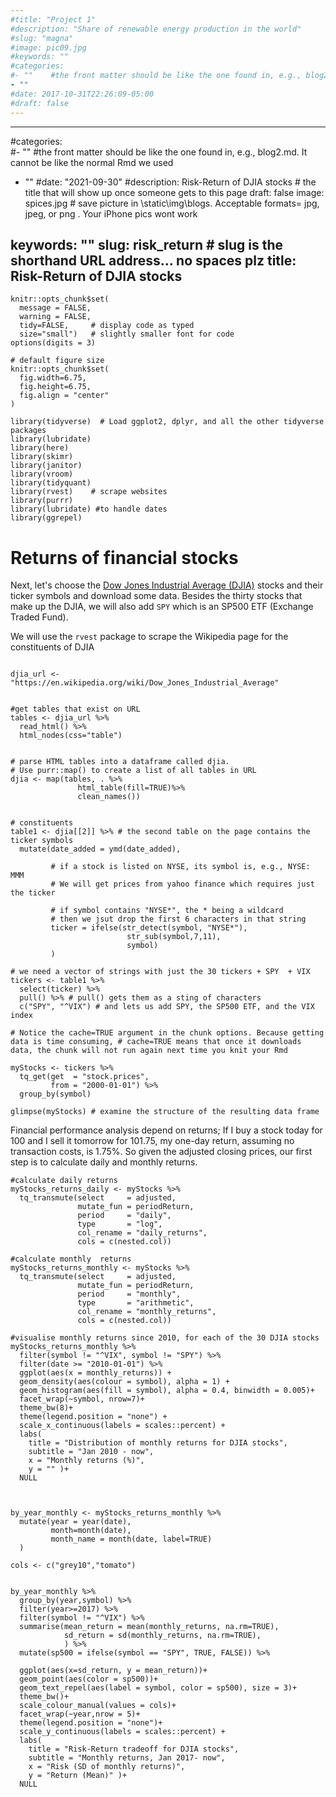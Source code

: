 ```yaml
---
#title: "Project 1"
#description: "Share of renewable energy production in the world"
#slug: "magna"
#image: pic09.jpg
#keywords: ""
#categories: 
#- ""    #the front matter should be like the one found in, e.g., blog2.md. It cannot be like the normal Rmd we used
- ""
#date: 2017-10-31T22:26:09-05:00
#draft: false
---
```


---
#categories:  
#- ""    #the front matter should be like the one found in, e.g., blog2.md. It cannot be like the normal Rmd we used
- ""
#date: "2021-09-30"
#description: Risk-Return of DJIA stocks # the title that will show up once someone gets to this page
draft: false
image: spices.jpg # save picture in \static\img\blogs. Acceptable formats= jpg, jpeg, or png . Your iPhone pics wont work

keywords: ""
slug: risk_return # slug is the shorthand URL address... no spaces plz
title: Risk-Return of DJIA stocks
---
  



```{r, setup, echo=FALSE}
knitr::opts_chunk$set(
  message = FALSE, 
  warning = FALSE, 
  tidy=FALSE,     # display code as typed
  size="small")   # slightly smaller font for code
options(digits = 3)

# default figure size
knitr::opts_chunk$set(
  fig.width=6.75, 
  fig.height=6.75,
  fig.align = "center"
)
```


```{r load-libraries, warning=FALSE, message=FALSE, echo=FALSE}
library(tidyverse)  # Load ggplot2, dplyr, and all the other tidyverse packages
library(lubridate)
library(here)
library(skimr)
library(janitor)
library(vroom)
library(tidyquant)
library(rvest)    # scrape websites
library(purrr)  
library(lubridate) #to handle dates
library(ggrepel)
```


# Returns of financial stocks

Next, let's choose the [Dow Jones Industrial Average (DJIA)](https://en.wikipedia.org/wiki/Dow_Jones_Industrial_Average) stocks and their ticker symbols and download some data. Besides the thirty stocks that make up the DJIA, we will also add `SPY` which is an SP500 ETF (Exchange Traded Fund).

We will use the `rvest` package to scrape the Wikipedia page for the constituents of DJIA

```{r, tickers_from_wikipedia}

djia_url <- "https://en.wikipedia.org/wiki/Dow_Jones_Industrial_Average"


#get tables that exist on URL
tables <- djia_url %>% 
  read_html() %>% 
  html_nodes(css="table")


# parse HTML tables into a dataframe called djia. 
# Use purr::map() to create a list of all tables in URL
djia <- map(tables, . %>% 
               html_table(fill=TRUE)%>% 
               clean_names())


# constituents
table1 <- djia[[2]] %>% # the second table on the page contains the ticker symbols
  mutate(date_added = ymd(date_added),
         
         # if a stock is listed on NYSE, its symbol is, e.g., NYSE: MMM
         # We will get prices from yahoo finance which requires just the ticker
         
         # if symbol contains "NYSE*", the * being a wildcard
         # then we jsut drop the first 6 characters in that string
         ticker = ifelse(str_detect(symbol, "NYSE*"),
                          str_sub(symbol,7,11),
                          symbol)
         )

# we need a vector of strings with just the 30 tickers + SPY  + VIX
tickers <- table1 %>% 
  select(ticker) %>% 
  pull() %>% # pull() gets them as a sting of characters
  c("SPY", "^VIX") # and lets us add SPY, the SP500 ETF, and the VIX index

```




```{r get_price_data, message=FALSE, warning=FALSE, cache=TRUE}
# Notice the cache=TRUE argument in the chunk options. Because getting data is time consuming, # cache=TRUE means that once it downloads data, the chunk will not run again next time you knit your Rmd

myStocks <- tickers %>% 
  tq_get(get  = "stock.prices",
         from = "2000-01-01") %>%
  group_by(symbol) 

glimpse(myStocks) # examine the structure of the resulting data frame
```

Financial performance analysis depend on returns; If I buy a stock today for 100 and I sell it tomorrow for 101.75, my one-day return, assuming no transaction costs, is 1.75%. So given the adjusted closing prices, our first step is to calculate daily and monthly returns.


```{r calculate_returns, message=FALSE, warning=FALSE, cache=TRUE}
#calculate daily returns
myStocks_returns_daily <- myStocks %>%
  tq_transmute(select     = adjusted, 
               mutate_fun = periodReturn, 
               period     = "daily", 
               type       = "log",
               col_rename = "daily_returns",
               cols = c(nested.col))  

#calculate monthly  returns
myStocks_returns_monthly <- myStocks %>%
  tq_transmute(select     = adjusted, 
               mutate_fun = periodReturn, 
               period     = "monthly", 
               type       = "arithmetic",
               col_rename = "monthly_returns",
               cols = c(nested.col)) 
```

```{r}
#visualise monthly returns since 2010, for each of the 30 DJIA stocks
myStocks_returns_monthly %>% 
  filter(symbol != "^VIX", symbol != "SPY") %>% 
  filter(date >= "2010-01-01") %>% 
  ggplot(aes(x = monthly_returns)) +
  geom_density(aes(colour = symbol), alpha = 1) +
  geom_histogram(aes(fill = symbol), alpha = 0.4, binwidth = 0.005)+
  facet_wrap(~symbol, nrow=7)+
  theme_bw(8)+
  theme(legend.position = "none") +
  scale_x_continuous(labels = scales::percent) +
  labs(
    title = "Distribution of monthly returns for DJIA stocks",
    subtitle = "Jan 2010 - now",
    x = "Monthly returns (%)",
    y = "" )+
  NULL


```


```{r, risk_return, echo=FALSE}

by_year_monthly <- myStocks_returns_monthly %>% 
  mutate(year = year(date),
         month=month(date),
         month_name = month(date, label=TRUE)
  )

cols <- c("grey10","tomato")

  
by_year_monthly %>% 
  group_by(year,symbol) %>% 
  filter(year>=2017) %>% 
  filter(symbol != "^VIX") %>% 
  summarise(mean_return = mean(monthly_returns, na.rm=TRUE),
            sd_return = sd(monthly_returns, na.rm=TRUE),
            ) %>% 
  mutate(sp500 = ifelse(symbol == "SPY", TRUE, FALSE)) %>% 
  
  ggplot(aes(x=sd_return, y = mean_return))+
  geom_point(aes(color = sp500))+
  geom_text_repel(aes(label = symbol, color = sp500), size = 3)+
  theme_bw()+
  scale_colour_manual(values = cols)+
  facet_wrap(~year,nrow = 5)+
  theme(legend.position = "none")+
  scale_y_continuous(labels = scales::percent) +
  labs(
    title = "Risk-Return tradeoff for DJIA stocks",
    subtitle = "Monthly returns, Jan 2017- now",
    x = "Risk (SD of monthly returns)",
    y = "Return (Mean)" )+
  NULL

```